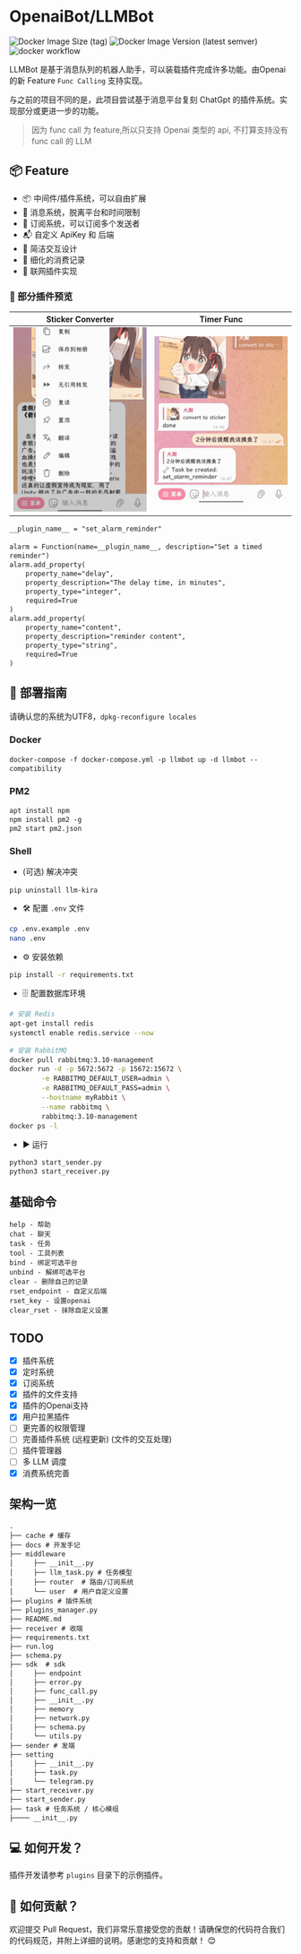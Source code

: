 # OpenaiBot/LLMBot

![Docker Image Size (tag)](https://img.shields.io/docker/image-size/sudoskys/llmbot/latest)
![Docker Image Version (latest semver)](https://img.shields.io/docker/v/sudoskys/llmbot)
![docker workflow](https://github.com/llmkira/llmbot/actions/workflows/docker-ci.yaml/badge.svg)

LLMBot 是基于消息队列的机器人助手，可以装载插件完成许多功能。由Openai的新 Feature `Func Calling` 支持实现。

与之前的项目不同的是，此项目尝试基于消息平台复刻 ChatGpt 的插件系统。实现部分或更进一步的功能。

> 因为 func call 为 feature,所以只支持 Openai 类型的 api, 不打算支持没有 func call 的 LLM

## 📦 Feature

- 📦 中间件/插件系统，可以自由扩展
- 📝 消息系统，脱离平台和时间限制
- 📎 订阅系统，可以订阅多个发送者
- 📬 自定义 ApiKey 和 后端
- 🍾 简洁交互设计
- 🎵 细化的消费记录
- 🍰 联网插件实现

### 🧀 部分插件预览

| Sticker Converter                   | Timer Func                      |
|-------------------------------------|---------------------------------|
| ![sticker](./docs/sticker_func.gif) | ![timer](./docs/timer_func.gif) |

```python3
__plugin_name__ = "set_alarm_reminder"

alarm = Function(name=__plugin_name__, description="Set a timed reminder")
alarm.add_property(
    property_name="delay",
    property_description="The delay time, in minutes",
    property_type="integer",
    required=True
)
alarm.add_property(
    property_name="content",
    property_description="reminder content",
    property_type="string",
    required=True
)
```

## 📝 部署指南

请确认您的系统为UTF8，`dpkg-reconfigure locales`

### Docker

```shell
docker-compose -f docker-compose.yml -p llmbot up -d llmbot --compatibility
```

### PM2

````
apt install npm
npm install pm2 -g
pm2 start pm2.json
````

### Shell

- (可选) 解决冲突

`pip uninstall llm-kira`

- 🛠 配置 `.env` 文件

```bash
cp .env.example .env
nano .env

```

- ⚙️ 安装依赖

```bash
pip install -r requirements.txt
```

- 🗄 配置数据库环境

```bash
# 安装 Redis
apt-get install redis
systemctl enable redis.service --now
```

```bash
# 安装 RabbitMQ
docker pull rabbitmq:3.10-management
docker run -d -p 5672:5672 -p 15672:15672 \
        -e RABBITMQ_DEFAULT_USER=admin \
        -e RABBITMQ_DEFAULT_PASS=admin \
        --hostname myRabbit \
        --name rabbitmq \
        rabbitmq:3.10-management 
docker ps -l
```  

- ▶️ 运行

```bash
python3 start_sender.py
python3 start_receiver.py

```

## 基础命令

```shell
help - 帮助
chat - 聊天
task - 任务
tool - 工具列表
bind - 绑定可选平台
unbind - 解绑可选平台
clear - 删除自己的记录
rset_endpoint - 自定义后端
rset_key - 设置openai
clear_rset - 抹除自定义设置

```

## TODO

- [x] 插件系统
- [x] 定时系统
- [x] 订阅系统
- [x] 插件的文件支持
- [x] 插件的Openai支持
- [x] 用户拉黑插件
- [ ] 更完善的权限管理
- [ ] 完善插件系统 (远程更新) (文件的交互处理)
- [ ] 插件管理器
- [ ] 多 LLM 调度
- [x] 消费系统完善

## 架构一览

````
.
├── cache # 缓存
├── docs # 开发手记
├── middleware
│     ├── __init__.py
│     ├── llm_task.py # 任务模型
│     ├── router  # 路由/订阅系统
│     └── user  # 用户自定义设置
├── plugins # 插件系统
├── plugins_manager.py
├── README.md
├── receiver # 收端
├── requirements.txt
├── run.log
├── schema.py
├── sdk  # sdk
│     ├── endpoint
│     ├── error.py
│     ├── func_call.py
│     ├── __init__.py
│     ├── memory
│     ├── network.py
│     ├── schema.py
│     └── utils.py
├── sender # 发端
├── setting
│     ├── __init__.py
│     ├── task.py
│     └── telegram.py
├── start_receiver.py
├── start_sender.py
├── task # 任务系统 / 核心模组
├──── __init__.py
````

## 💻 如何开发？

插件开发请参考 `plugins` 目录下的示例插件。

## 🤝 如何贡献？

欢迎提交 Pull Request，我们非常乐意接受您的贡献！请确保您的代码符合我们的代码规范，并附上详细的说明。感谢您的支持和贡献！ 😊
